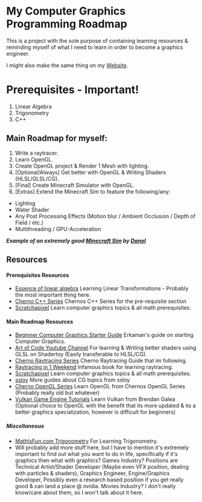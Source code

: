 # My Computer Graphics Programming Roadmap
This is a project with the sole purpose of containing learning resources & reminding myself of what I need to learn in order to become a graphics engineer. 

I might also make the same thing on my [Website](https://j-2k.github.io).

#  Prerequisites - Important!
1. Linear Algebra
2. Trigonometry
3. C++

## Main Roadmap for myself:
1. Write a raytracer.
2. Learn OpenGL.
3. Create OpenGL project & Render 1 Mesh with lighting.
4. [Optional/Always] Get better with OpenGL & Writing Shaders (HLSL/GLSL/CG).
5. [Final] Create Minecraft Simulator with OpenGL.
6. [Extras] Extend the Minecraft Sim to feature the following/any:
+ Lighting
+ Water Shader
+ Any Post Processing Effects (Motion blur / Ambient Occlusion / Depth of Field / etc.)
+ Multithreading / GPU-Acceleration <br>

<strong><i>Example of an extremely good [Minecraft Sim](https://www.youtube.com/watch?v=M98Th82wC7c) by [Danol](https://github.com/CZDanol)</i></strong>

## Resources

#### Prerequisites Resources
- [Essence of linear algebra](https://www.youtube.com/playlist?list=PLZHQObOWTQDPD3MizzM2xVFitgF8hE_ab) Learning Linear Transformations - Probably the most important thing here.
- [Cherno C++ Series](https://www.youtube.com/playlist?list=PLlrATfBNZ98dudnM48yfGUldqGD0S4FFb) Chernos C++ Series for the pre-requisite section
- [Scratchapixel](https://scratchapixel.com) Learn computer graphics topics & all math prerequisites.

#### Main Roadmap Resources
- [Beginner Computer Graphics Starter Guide](https://erkaman.github.io/posts/beginner_computer_graphics.html) Erkaman's guide on starting Computer Graphics.
- [Art of Code Youtube Channel](https://www.youtube.com/@TheArtofCodeIsCool) For learning & Writing better shaders using GLSL on Shadertoy (Easily transferable to HLSL/CG).
- [Cherno Raytracing Series](https://www.youtube.com/playlist?list=PLlrATfBNZ98edc5GshdBtREv5asFW3yXl) Cherno Raytracing Guide that im following.
- [Raytracing in 1 Weekend](https://raytracing.github.io) Infamous book for learning raytracing.
- [Scratchapixel](https://scratchapixel.com) Learn computer graphics topics & all math prerequisites.
- [ssloy](https://github.com/ssloy) More guides about CG topics from ssloy
- [Cherno OpenGL Series](https://www.youtube.com/playlist?list=PLlrATfBNZ98foTJPJ_Ev03o2oq3-GGOS2) Learn OpenGL from Chernos OpenGL Series (Probably really old but whatever)
- [Vulkan Game Engine Tutorials](https://www.youtube.com/playlist?list=PL8327DO66nu9qYVKLDmdLW_84-yE4auCR) Learn Vulkan from Brendan Galea (Optional choice to OpenGL with the benefit that its more updated & its a better graphics specialization, however is difficult for beginners)


##### Miscellaneous
- [MathIsFun.com Trigonometry](https://www.mathsisfun.com/algebra/trigonometry.html) For Learning Trigonometry.
- Will probably add more stuff here, but I have to mention it's extremely important to find out what you want to do in life, specifically if it's graphics then what with graphics? Games Industry? Positions are Technical Artist/Shader Developer (Maybe even VFX position, dealing with particles & shaders), Graphics Engineer, Engine/Graphics Developer, Possibly even a research based position if you get really good & can land a place @ nvidia. Movies Industry? I don't really know/care about them, so I won't talk about it here.
